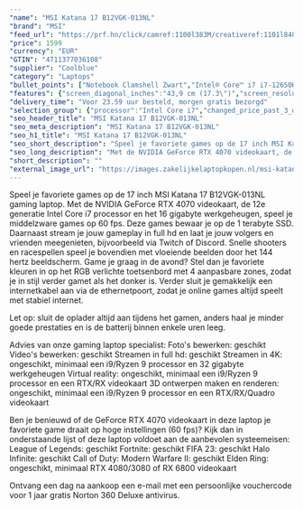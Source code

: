 ```yaml
---
"name": "MSI Katana 17 B12VGK-013NL"
"brand": "MSI"
"feed_url": "https://prf.hn/click/camref:1100l383M/creativeref:1101l84031/destination:https%3A%2F%2Fwww.coolblue.nl%2Fproduct%2F920098"
"price": 1599
"currency": "EUR"
"GTIN": "4711377036108"
"supplier": "Coolblue"
"category": "Laptops"
"bullet_points": ["Notebook Clamshell Zwart","Intel® Core™ i7 i7-12650H","43,9 cm (17.3\") Full HD 1920 x 1080 Pixels","16 GB DDR5-SDRAM 4800 MHz","1 TB SSD","NVIDIA GeForce RTX 4070 8 GB Intel® UHD Graphics","Wi-Fi 6 (802.11ax) Ethernet LAN 10,100,1000 Mbit/s Bluetooth 5.2","53,5 Wh 200 W","Windows 11"]
"features": {"screen_diagonal_inches":"43,9 cm (17.3\")","screen_resolution":"1920 x 1080 Pixels","processor_family":"Intel® Core™ i7","memory_size":"16 GB","memory_type":"DDR5-SDRAM","total_storage_space":"1 TB","graphics_card":"NVIDIA GeForce RTX 4070","graphics_memory_size":"8 GB","operating_system":"Windows 11","battery_capacity":"53,5 Wh","width":"398 mm","depth":"273 mm","height":"25,2 mm","weight":"2,6 kg"}
"delivery_time": "Voor 23.59 uur besteld, morgen gratis bezorgd"
"selection_group": {"processor":"Intel Core i7","changed_price_past_3_days":false,"product_family":"Katana"}
"seo_header_title": "MSI Katana 17 B12VGK-013NL"
"seo_meta_description": "MSI Katana 17 B12VGK-013NL"
"seo_h1_title": "MSI Katana 17 B12VGK-013NL"
"seo_short_description": "Speel je favoriete games op de 17 inch MSI Katana 17 B12VGK-013NL gaming laptop."
"seo_long_description": "Met de NVIDIA GeForce RTX 4070 videokaart, de 12e generatie Intel Core i7 processor en het 16 gigabyte werkgeheugen, speel je middelzware games op 60 fps. Deze games bewaar je op de 1 terabyte SSD. Daarnaast stream je jouw gameplay in full hd en laat je jouw volgers en vrienden meegenieten, bijvoorbeeld via Twitch of Discord. Snelle shooters en racespellen speel je bovendien met vloeiende beelden door het 144 hertz beeldscherm. Game je graag in de avond? Stel dan je favoriete kleuren in op het RGB verlichte toetsenbord met 4 aanpasbare zones, zodat je in stijl verder gamet als het donker is. Verder sluit je gemakkelijk een internetkabel aan via de ethernetpoort, zodat je online games altijd speelt met stabiel internet. \r\n\r\nLet op: sluit de oplader altijd aan tijdens het gamen, anders haal je minder goede prestaties en is de batterij binnen enkele uren leeg. \r\n\r\n\r\nAdvies van onze gaming laptop specialist:\r\nFoto's bewerken: geschikt\r\nVideo's bewerken: geschikt\r\nStreamen in full hd: geschikt\r\nStreamen in 4K: ongeschikt, minimaal een i9/Ryzen 9 processor en 32 gigabyte werkgeheugen\r\nVirtual reality: ongeschikt, minimaal een i9/Ryzen 9 processor en een RTX/RX videokaart\r\n3D ontwerpen maken en renderen: ongeschikt, minimaal een i9/Ryzen 9 processor en een RTX/RX/Quadro videokaart\r\n\r\nBen je benieuwd of de GeForce RTX 4070 videokaart in deze laptop je favoriete game draait op hoge instellingen (60 fps)? Kijk dan in onderstaande lijst of deze laptop voldoet aan de aanbevolen systeemeisen:\r\nLeague of Legends: geschikt\r\nFortnite: geschikt\r\nFIFA 23: geschikt\r\nHalo Infinite: geschikt\r\nCall of Duty: Modern Warfare II: geschikt\r\nElden Ring: ongeschikt, minimaal RTX 4080/3080 of RX 6800 videokaart\r\n\r\nOntvang een dag na aankoop een e-mail met een persoonlijke vouchercode voor 1 jaar gratis Norton 360 Deluxe antivirus."
"short_description": ""
"external_image_url": "https://images.zakelijkelaptopkopen.nl/msi-katana-17-b12vgk-013nl.webp"
---
```


Speel je favoriete games op de 17 inch MSI Katana 17 B12VGK-013NL gaming laptop. Met de NVIDIA GeForce RTX 4070 videokaart, de 12e generatie Intel Core i7 processor en het 16 gigabyte werkgeheugen, speel je middelzware games op 60 fps. Deze games bewaar je op de 1 terabyte SSD. Daarnaast stream je jouw gameplay in full hd en laat je jouw volgers en vrienden meegenieten, bijvoorbeeld via Twitch of Discord. Snelle shooters en racespellen speel je bovendien met vloeiende beelden door het 144 hertz beeldscherm. Game je graag in de avond? Stel dan je favoriete kleuren in op het RGB verlichte toetsenbord met 4 aanpasbare zones, zodat je in stijl verder gamet als het donker is. Verder sluit je gemakkelijk een internetkabel aan via de ethernetpoort, zodat je online games altijd speelt met stabiel internet.

Let op: sluit de oplader altijd aan tijdens het gamen, anders haal je minder goede prestaties en is de batterij binnen enkele uren leeg.


Advies van onze gaming laptop specialist:
Foto's bewerken: geschikt
Video's bewerken: geschikt
Streamen in full hd: geschikt
Streamen in 4K: ongeschikt, minimaal een i9/Ryzen 9 processor en 32 gigabyte werkgeheugen
Virtual reality: ongeschikt, minimaal een i9/Ryzen 9 processor en een RTX/RX videokaart
3D ontwerpen maken en renderen: ongeschikt, minimaal een i9/Ryzen 9 processor en een RTX/RX/Quadro videokaart

Ben je benieuwd of de GeForce RTX 4070 videokaart in deze laptop je favoriete game draait op hoge instellingen (60 fps)? Kijk dan in onderstaande lijst of deze laptop voldoet aan de aanbevolen systeemeisen:
League of Legends: geschikt
Fortnite: geschikt
FIFA 23: geschikt
Halo Infinite: geschikt
Call of Duty: Modern Warfare II: geschikt
Elden Ring: ongeschikt, minimaal RTX 4080/3080 of RX 6800 videokaart

Ontvang een dag na aankoop een e-mail met een persoonlijke vouchercode voor 1 jaar gratis Norton 360 Deluxe antivirus.
